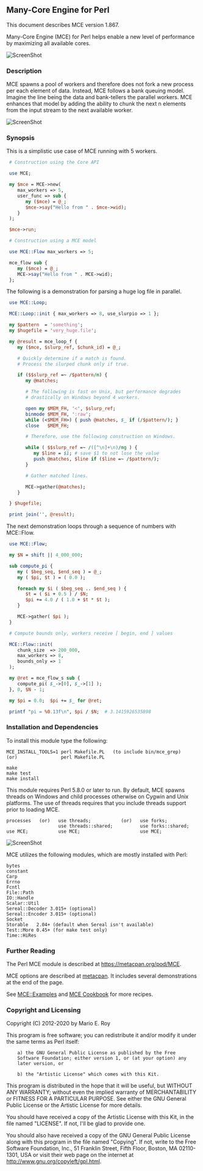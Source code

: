 ## Many-Core Engine for Perl

This document describes MCE version 1.867.

Many-Core Engine (MCE) for Perl helps enable a new level of performance by
maximizing all available cores.

![ScreenShot](https://raw.githubusercontent.com/marioroy/mce-assets/master/images_README/MCE.png)

### Description

MCE spawns a pool of workers and therefore does not fork a new process per
each element of data. Instead, MCE follows a bank queuing model. Imagine the
line being the data and bank-tellers the parallel workers. MCE enhances that
model by adding the ability to chunk the next n elements from the input
stream to the next available worker.

![ScreenShot](https://raw.githubusercontent.com/marioroy/mce-assets/master/images_README/Bank_Queuing_Model.png)

### Synopsis

This is a simplistic use case of MCE running with 5 workers.

```perl
 # Construction using the Core API

 use MCE;

 my $mce = MCE->new(
    max_workers => 5,
    user_func => sub {
       my ($mce) = @_;
       $mce->say("Hello from " . $mce->wid);
    }
 );

 $mce->run;

 # Construction using a MCE model

 use MCE::Flow max_workers => 5;

 mce_flow sub {
    my ($mce) = @_;
    MCE->say("Hello from " . MCE->wid);
 };
```

The following is a demonstration for parsing a huge log file in parallel.

```perl
 use MCE::Loop;

 MCE::Loop::init { max_workers => 8, use_slurpio => 1 };

 my $pattern  = 'something';
 my $hugefile = 'very_huge.file';

 my @result = mce_loop_f {
    my ($mce, $slurp_ref, $chunk_id) = @_;

    # Quickly determine if a match is found.
    # Process the slurped chunk only if true.

    if ($$slurp_ref =~ /$pattern/m) {
       my @matches;

       # The following is fast on Unix, but performance degrades
       # drastically on Windows beyond 4 workers.

       open my $MEM_FH, '<', $slurp_ref;
       binmode $MEM_FH, ':raw';
       while (<$MEM_FH>) { push @matches, $_ if (/$pattern/); }
       close   $MEM_FH;

       # Therefore, use the following construction on Windows.

       while ( $$slurp_ref =~ /([^\n]+\n)/mg ) {
          my $line = $1; # save $1 to not lose the value
          push @matches, $line if ($line =~ /$pattern/);
       }

       # Gather matched lines.

       MCE->gather(@matches);
    }

 } $hugefile;

 print join('', @result);
```

The next demonstration loops through a sequence of numbers with MCE::Flow.

```perl
 use MCE::Flow;

 my $N = shift || 4_000_000;

 sub compute_pi {
    my ( $beg_seq, $end_seq ) = @_;
    my ( $pi, $t ) = ( 0.0 );

    foreach my $i ( $beg_seq .. $end_seq ) {
       $t = ( $i + 0.5 ) / $N;
       $pi += 4.0 / ( 1.0 + $t * $t );
    }

    MCE->gather( $pi );
 }

 # Compute bounds only, workers receive [ begin, end ] values

 MCE::Flow::init(
    chunk_size  => 200_000,
    max_workers => 8,
    bounds_only => 1
 );

 my @ret = mce_flow_s sub {
    compute_pi( $_->[0], $_->[1] );
 }, 0, $N - 1;

 my $pi = 0.0;  $pi += $_ for @ret;

 printf "pi = %0.13f\n", $pi / $N;  # 3.1415926535898
```

### Installation and Dependencies

To install this module type the following:

    MCE_INSTALL_TOOLS=1 perl Makefile.PL   (to include bin/mce_grep)
    (or)                perl Makefile.PL

    make
    make test
    make install

This module requires Perl 5.8.0 or later to run. By default, MCE spawns threads
on Windows and child processes otherwise on Cygwin and Unix platforms. The use
of threads requires that you include threads support prior to loading MCE.

    processes   (or)   use threads;           (or)   use forks;
                       use threads::shared;          use forks::shared;
    use MCE;           use MCE;                      use MCE;

![ScreenShot](https://raw.githubusercontent.com/marioroy/mce-assets/master/images_README/Supported_OS.png)

MCE utilizes the following modules, which are mostly installed with Perl:

    bytes
    constant
    Carp
    Errno
    Fcntl
    File::Path
    IO::Handle
    Scalar::Util
    Sereal::Decoder 3.015+ (optional)
    Sereal::Encoder 3.015+ (optional)
    Socket
    Storable   2.04+ (default when Sereal isn't available)
    Test::More 0.45+ (for make test only)
    Time::HiRes

### Further Reading

The Perl MCE module is described at https://metacpan.org/pod/MCE.

MCE options are described at [metacpan](https://metacpan.org/pod/MCE::Core).
It includes several demonstrations at the end of the page.

See [MCE::Examples](https://metacpan.org/pod/MCE::Examples)
and [MCE Cookbook](https://github.com/marioroy/mce-cookbook)
for more recipes.

### Copyright and Licensing

Copyright (C) 2012-2020 by Mario E. Roy <marioeroy AT gmail DOT com>

This program is free software; you can redistribute it and/or modify
it under the same terms as Perl itself:

        a) the GNU General Public License as published by the Free
        Software Foundation; either version 1, or (at your option) any
        later version, or

        b) the "Artistic License" which comes with this Kit.

This program is distributed in the hope that it will be useful,
but WITHOUT ANY WARRANTY; without even the implied warranty of
MERCHANTABILITY or FITNESS FOR A PARTICULAR PURPOSE.  See either
the GNU General Public License or the Artistic License for more details.

You should have received a copy of the Artistic License with this
Kit, in the file named "LICENSE".  If not, I'll be glad to provide one.

You should also have received a copy of the GNU General Public License
along with this program in the file named "Copying". If not, write to the
Free Software Foundation, Inc., 51 Franklin Street, Fifth Floor,
Boston, MA 02110-1301, USA or visit their web page on the internet at
http://www.gnu.org/copyleft/gpl.html.

